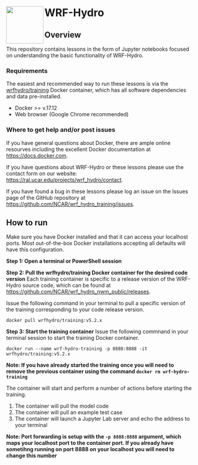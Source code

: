 #  WRF-Hydro <img src="https://ral.ucar.edu/sites/default/files/public/wrf_hydro_symbol_logo_2017_09_150pxby63px.png" width=100 align="left" />

## Overview
This repository contains lessons in the form of Jupyter notebooks focused on understanding the basic functionality of WRF-Hydro.

### Requirements
The easiest and recommended way to run these lessons is via the [wrfhydro/training](https://hub.docker.com/r/wrfhydro/training/) Docker container, which has all software dependencies and data pre-installed.

* Docker >= v.17.12
* Web browser (Google Chrome recommended)

### Where to get help and/or post issues
If you have general questions about Docker, there are ample online resourves including the excellent Docker documentation at https://docs.docker.com.

If you have questions about WRF-Hydro or these lessons please use the contact form on our website: https://ral.ucar.edu/projects/wrf_hydro/contact. 

If you have found a bug in these lessons please log an issue on the Issues page of the GitHub repository at https://github.com/NCAR/wrf_hydro_training/issues.


## How to run
Make sure you have Docker installed and that it can access your localhost ports. Most out-of-the-box Docker installations accepting all defaults will have this configuration.

**Step 1: Open a terminal or PowerShell session**

**Step 2: Pull the wrfhydro/training Docker container for the desired code version**
Each training container is specific to a release version of the WRF-Hydro source code, which can be found at https://github.com/NCAR/wrf_hydro_nwm_public/releases.

Issue the following command in your terminal to pull a specific version of the training corresponding to your code release version.

`docker pull wrfhydro/training:v5.2.x`

**Step 3: Start the training container**
Issue the following commnand in your terminal session to start the training Docker container.

`docker run --name wrf-hydro-training -p 8888:8888 -it wrfhydro/training:v5.2.x`

**Note: If you have already started the training once you will need to remove the previous container using the command
`docker rm wrf-hydro-training`**

The container will start and perform a number of actions before starting the training. 

1. The container will pull the model code
2. The container will pull an example test case
3. The container will launch a Jupyter Lab server and echo the address to your terminal

**Note: Port forwarding is setup with the `-p 8888:8888` argument, which maps your localhost port to the container port. If you already have sometihng running on port 8888 on your localhost you will need to change this number**
